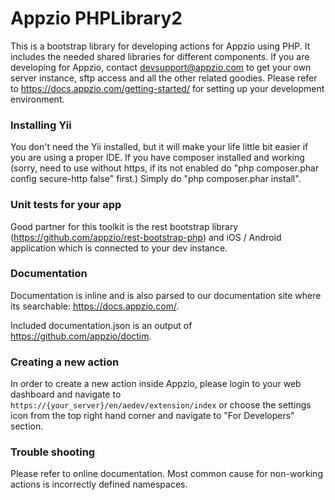 # Appzio PHPLibrary2
This is a bootstrap library for developing actions for Appzio using PHP. It includes the needed shared libraries for different components. If you are developing for Appzio, contact devsupport@appzio.com to get your own server instance, sftp access and all the other related goodies. Please refer to https://docs.appzio.com/getting-started/ for setting up your development environment.

### Installing Yii
You don't need the Yii installed, but it will make your life little bit easier if you are using a proper IDE. If you have composer installed and working (sorry, need to use without https, if its not enabled do "php composer.phar config secure-http false" first.) Simply do "php composer.phar install". 

### Unit tests for your app 
Good partner for this toolkit is the rest bootstrap library (https://github.com/appzio/rest-bootstrap-php) and iOS / Android application which is connected to your dev instance. 

### Documentation
Documentation is inline and is also parsed to our documentation site where its searchable: https://docs.appzio.com/.

Included documentation.json is an output of https://github.com/appzio/doctim.

### Creating a new action
In order to create a new action inside Appzio, please login to your web dashboard and navigate to `https://{your_server}/en/aedev/extension/index` or choose the settings icon from the top right hand corner and navigate to "For Developers" section.

### Trouble shooting
Please refer to online documentation. Most common cause for non-working actions is incorrectly defined namespaces. 
